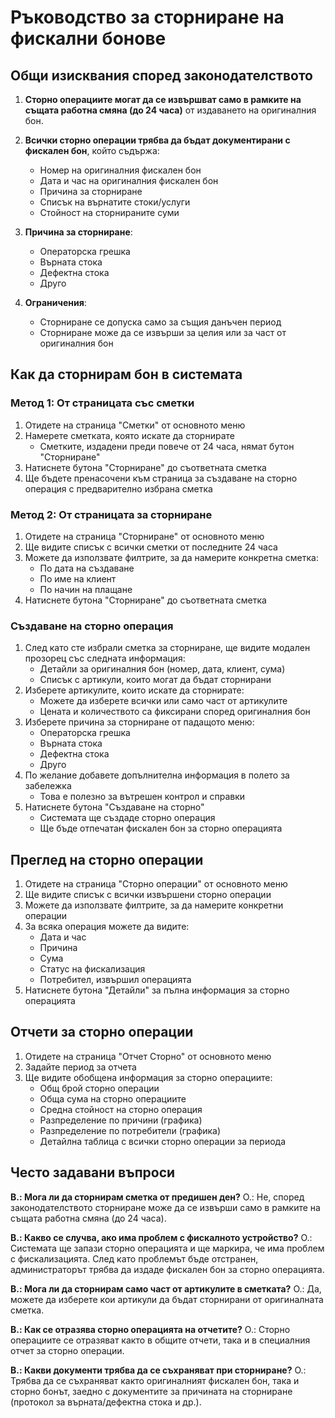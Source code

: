 # Ръководство за сторниране на фискални бонове

## Общи изисквания според законодателството

1. **Сторно операциите могат да се извършват само в рамките на същата работна смяна (до 24 часа)** от издаването на оригиналния бон.
2. **Всички сторно операции трябва да бъдат документирани с фискален бон**, който съдържа:

   - Номер на оригиналния фискален бон
   - Дата и час на оригиналния фискален бон
   - Причина за сторниране
   - Списък на върнатите стоки/услуги
   - Стойност на сторнираните суми

3. **Причина за сторниране**:

   - Операторска грешка
   - Върната стока
   - Дефектна стока
   - Друго

4. **Ограничения**:
   - Сторниране се допуска само за същия данъчен период
   - Сторниране може да се извърши за целия или за част от оригиналния бон

## Как да сторнирам бон в системата

### Метод 1: От страницата със сметки

1. Отидете на страница "Сметки" от основното меню
2. Намерете сметката, която искате да сторнирате
   - Сметките, издадени преди повече от 24 часа, нямат бутон "Сторниране"
3. Натиснете бутона "Сторниране" до съответната сметка
4. Ще бъдете пренасочени към страница за създаване на сторно операция с предварително избрана сметка

### Метод 2: От страницата за сторниране

1. Отидете на страница "Сторниране" от основното меню
2. Ще видите списък с всички сметки от последните 24 часа
3. Можете да използвате филтрите, за да намерите конкретна сметка:
   - По дата на създаване
   - По име на клиент
   - По начин на плащане
4. Натиснете бутона "Сторниране" до съответната сметка

### Създаване на сторно операция

1. След като сте избрали сметка за сторниране, ще видите модален прозорец със следната информация:
   - Детайли за оригиналния бон (номер, дата, клиент, сума)
   - Списък с артикули, които могат да бъдат сторнирани
2. Изберете артикулите, които искате да сторнирате:
   - Можете да изберете всички или само част от артикулите
   - Цената и количеството са фиксирани според оригиналния бон
3. Изберете причина за сторниране от падащото меню:
   - Операторска грешка
   - Върната стока
   - Дефектна стока
   - Друго
4. По желание добавете допълнителна информация в полето за забележка
   - Това е полезно за вътрешен контрол и справки
5. Натиснете бутона "Създаване на сторно"
   - Системата ще създаде сторно операция
   - Ще бъде отпечатан фискален бон за сторно операцията

## Преглед на сторно операции

1. Отидете на страница "Сторно операции" от основното меню
2. Ще видите списък с всички извършени сторно операции
3. Можете да използвате филтрите, за да намерите конкретни операции
4. За всяка операция можете да видите:
   - Дата и час
   - Причина
   - Сума
   - Статус на фискализация
   - Потребител, извършил операцията
5. Натиснете бутона "Детайли" за пълна информация за сторно операцията

## Отчети за сторно операции

1. Отидете на страница "Отчет Сторно" от основното меню
2. Задайте период за отчета
3. Ще видите обобщена информация за сторно операциите:
   - Общ брой сторно операции
   - Обща сума на сторно операциите
   - Средна стойност на сторно операция
   - Разпределение по причини (графика)
   - Разпределение по потребители (графика)
   - Детайлна таблица с всички сторно операции за периода

## Често задавани въпроси

**В.: Мога ли да сторнирам сметка от предишен ден?**
О.: Не, според законодателството сторниране може да се извърши само в рамките на същата работна смяна (до 24 часа).

**В.: Какво се случва, ако има проблем с фискалното устройство?**
О.: Системата ще запази сторно операцията и ще маркира, че има проблем с фискализацията. След като проблемът бъде отстранен, администраторът трябва да издаде фискален бон за сторно операцията.

**В.: Мога ли да сторнирам само част от артикулите в сметката?**
О.: Да, можете да изберете кои артикули да бъдат сторнирани от оригиналната сметка.

**В.: Как се отразява сторно операцията на отчетите?**
О.: Сторно операциите се отразяват както в общите отчети, така и в специалния отчет за сторно операции.

**В.: Какви документи трябва да се съхраняват при сторниране?**
О.: Трябва да се съхраняват както оригиналният фискален бон, така и сторно бонът, заедно с документите за причината на сторниране (протокол за върната/дефектна стока и др.).
